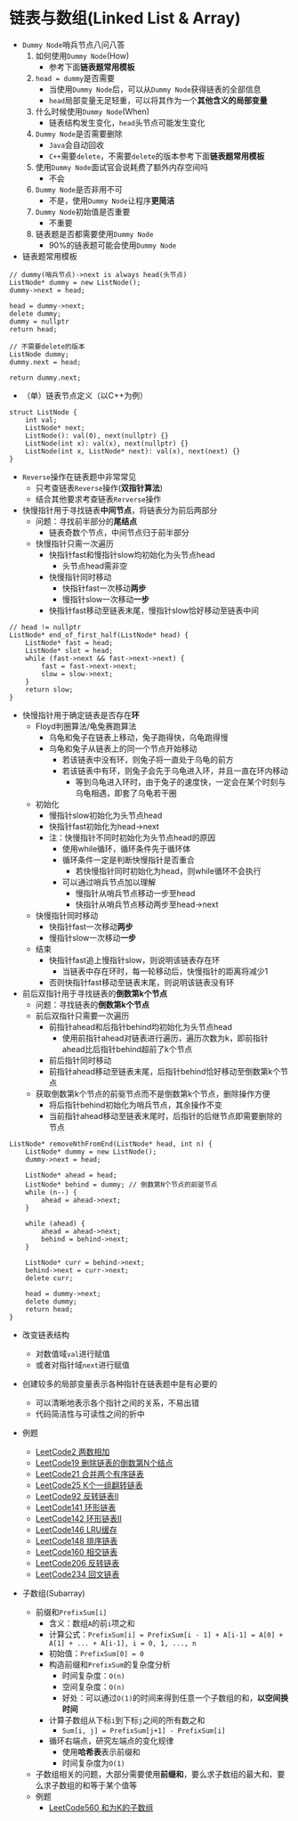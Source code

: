 # 链表与数组(Linked List & Array)

* `Dummy Node`哨兵节点八问八答
  1. 如何使用`Dummy Node`(How)
      * 参考下面**链表题常用模板**
  2. `head = dummy`是否需要
      * 当使用`Dummy Node`后，可以从`Dummy Node`获得链表的全部信息
      * `head`局部变量无足轻重，可以将其作为一个**其他含义的局部变量**
  3. 什么时候使用`Dummy Node`(When)
      * 链表结构发生变化，`head`头节点可能发生变化
  4. `Dummy Node`是否需要删除
      * `Java`会自动回收
      * `C++`需要`delete`，不需要`delete`的版本参考下面**链表题常用模板**
  5. 使用`Dummy Node`面试官会说耗费了额外内存空间吗
      * 不会
  6. `Dummy Node`是否非用不可
      * 不是，使用`Dummy Node`让程序**更简洁**
  7. `Dummy Node`初始值是否重要
      * 不重要
  8. 链表题是否都需要使用`Dummy Node`
      * 90%的链表题可能会使用`Dummy Node`
* 链表题常用模板
```
// dummy(哨兵节点)->next is always head(头节点)
ListNode* dummy = new ListNode();
dummy->next = head;

head = dummy->next;
delete dummy;
dummy = nullptr
return head;

// 不需要delete的版本
ListNode dummy;
dummy.next = head;

return dummy.next;
```
* （单）链表节点定义（以C++为例）
```
struct ListNode {
    int val;
    ListNode* next;
    ListNode(): val(0), next(nullptr) {}
    ListNode(int x): val(x), next(nullptr) {}
    ListNode(int x, ListNode* next): val(x), next(next) {}
}
```
* `Reverse`操作在链表题中非常常见
  * 只考查链表`Reverse`操作(**双指针算法**)
  * 结合其他要求考查链表`Rerverse`操作
* 快慢指针用于寻找链表**中间节点**，将链表分为前后两部分
  * 问题：寻找前半部分的**尾结点**
    * 链表奇数个节点，中间节点归于前半部分
  * 快慢指针只需一次遍历
    * 快指针fast和慢指针slow均初始化为头节点head
      * 头节点head需非空
    * 快慢指针同时移动
      * 快指针fast一次移动**两步**
      * 慢指针slow一次移动**一步**
    * 快指针fast移动至链表末尾，慢指针slow恰好移动至链表中间
```
// head != nullptr
ListNode* end_of_first_half(ListNode* head) {
    ListNode* fast = head;
    ListNode* slot = head;
    while (fast->next && fast->next->next) {
        fast = fast->next->next;
        slow = slow->next;
    }
    return slow;
}
```
* 快慢指针用于确定链表是否存在**环**
  * Floyd判圈算法/龟兔赛跑算法
    * 乌龟和兔子在链表上移动，兔子跑得快，乌龟跑得慢
    * 乌龟和兔子从链表上的同一个节点开始移动
      * 若该链表中没有环，则兔子将一直处于乌龟的前方
      * 若该链表中有环，则兔子会先于乌龟进入环，并且一直在环内移动
        * 等到乌龟进入环时，由于兔子的速度快，一定会在某个时刻与乌龟相遇，即套了乌龟若干圈
  * 初始化
      * 慢指针slow初始化为头节点head
      * 快指针fast初始化为head->next
      * 注：快慢指针不同时初始化为头节点head的原因
        * 使用while循环，循环条件先于循环体
        * 循环条件一定是判断快慢指针是否重合
          * 若快慢指针同时初始化为head，则while循环不会执行
        * 可以通过哨兵节点加以理解
          * 慢指针从哨兵节点移动一步至head
          * 快指针从哨兵节点移动两步至head->next
  * 快慢指针同时移动
    * 快指针fast一次移动**两步**
    * 慢指针slow一次移动**一步**
  * 结束
    * 快指针fast追上慢指针slow，则说明该链表存在环
      * 当链表中存在环时，每一轮移动后，快慢指针的距离将减少1
    * 否则快指针fast移动至链表末尾，则说明该链表没有环
* 前后双指针用于寻找链表的**倒数第k个节点**
  * 问题：寻找链表的**倒数第k个节点**
  * 前后双指针只需要一次遍历
    * 前指针ahead和后指针behind均初始化为头节点head
      * 使用前指针ahead对链表进行遍历，遍历次数为k，即前指针ahead比后指针behind超前了k个节点
    * 前后指针同时移动
    * 前指针ahead移动至链表末尾，后指针behind恰好移动至倒数第k个节点
  * 获取倒数第k个节点的前驱节点而不是倒数第k个节点，删除操作方便
    * 将后指针behind初始化为哨兵节点，其余操作不变
    * 当前指针ahead移动至链表末尾时，后指针的后继节点即需要删除的节点
```
ListNode* removeNthFromEnd(ListNode* head, int n) {
    ListNode* dummy = new ListNode();
    dummy->next = head;

    ListNode* ahead = head;
    ListNode* behind = dummy; // 倒数第N个节点的前驱节点
    while (n--) {
        ahead = ahead->next;
    }

    while (ahead) {
        ahead = ahead->next;
        behind = behind->next;
    }

    ListNode* curr = behind->next;
    behind->next = curr->next;
    delete curr;

    head = dummy->next;
    delete dummy;
    return head;
}
```
* 改变链表结构
  * 对数值域`val`进行赋值
  * 或者对指针域`next`进行赋值
* 创建较多的局部变量表示各种指针在链表题中是有必要的
  * 可以清晰地表示各个指针之间的关系，不易出错
  * 代码简洁性与可读性之间的折中
* 例题
  * [LeetCode2 两数相加](https://leetcode.cn/problems/add-two-numbers/)
  * [LeetCode19 删除链表的倒数第N个结点](https://leetcode.cn/problems/remove-nth-node-from-end-of-list/)
  * [LeetCode21 合并两个有序链表](https://leetcode.cn/problems/merge-two-sorted-lists/)
  * [LeetCode25 K个一组翻转链表](https://leetcode.cn/problems/reverse-nodes-in-k-group/)
  * [LeetCode92 反转链表II](https://leetcode.cn/problems/reverse-linked-list-ii/)
  * [LeetCode141 环形链表](https://leetcode.cn/problems/linked-list-cycle/)
  * [LeetCode142 环形链表II](https://leetcode.cn/problems/linked-list-cycle-ii/)
  * [LeetCode146 LRU缓存](https://leetcode.cn/problems/lru-cache/)
  * [LeetCode148 排序链表](https://leetcode.cn/problems/sort-list/)
  * [LeetCode160 相交链表](https://leetcode.cn/problems/intersection-of-two-linked-lists/)
  * [LeetCode206 反转链表](https://leetcode.cn/problems/reverse-linked-list/)
  * [LeetCode234 回文链表](https://leetcode.cn/problems/palindrome-linked-list/)



* 子数组(Subarray)
  * 前缀和`PrefixSum[i]`
    * 含义：数组`A`的前`i`项之和
    * 计算公式：`PrefixSum[i] = PrefixSum[i - 1] + A[i-1] = A[0] + A[1] + ... + A[i-1], i = 0, 1, ..., n`
    * 初始值：`PrefixSum[0] = 0`
    * 构造前缀和`PrefixSum`的复杂度分析
      * 时间复杂度：`O(n)`
      * 空间复杂度：`O(n)`
      * 好处：可以通过`O(1)`的时间来得到任意一个子数组的和，**以空间换时间**
    * 计算子数组从下标`i`到下标`j`之间的所有数之和
      * `Sum[i, j] = PrefixSum[j+1] - PrefixSum[i]`
    * 循环右端点，研究左端点的变化规律
      * 使用**哈希表**表示前缀和
      * 时间复杂度为`O(1)`
  * 子数组相关的问题，大部分需要使用**前缀和**，要么求子数组的最大和、要么求子数组的和等于某个值等
  * 例题
    * [LeetCode560 和为K的子数组](https://leetcode.cn/problems/subarray-sum-equals-k/)
